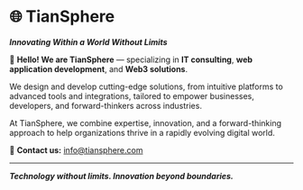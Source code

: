 # 🌐 **TianSphere**  
**_Innovating Within a World Without Limits_**

👋 **Hello! We are TianSphere** — specializing in **IT consulting**, **web application development**, and **Web3 solutions**.  

We design and develop cutting-edge solutions, from intuitive platforms to advanced tools and integrations, tailored to empower businesses, developers, and forward-thinkers across industries.  

At TianSphere, we combine expertise, innovation, and a forward-thinking approach to help organizations thrive in a rapidly evolving digital world.  

📧 **Contact us:** [info@tiansphere.com](mailto:info@tiansphere.com)  

---

**_Technology without limits. Innovation beyond boundaries._**  
